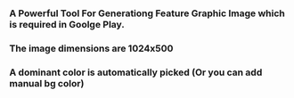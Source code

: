 ### A Powerful Tool For Generationg Feature Graphic Image which is required in Goolge Play.
### The image dimensions are 1024x500
### A dominant color is automatically picked (Or you can add manual bg color)
